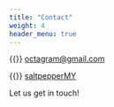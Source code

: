```yaml
---
title: "Contact"
weight: 4
header_menu: true
---
```


{{<icon class="fa fa-envelope">}}&nbsp;[octagram@gmail.com](mailto:octagram@gmail.com)

{{<icon class="fa fa-facebook-official">}}&nbsp;[saltpepperMY](https://www.facebook.com/saltpepperMY/)

Let us get in touch!
